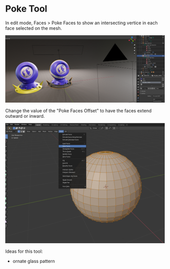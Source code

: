 # Poke Tool

In edit mode, Faces &gt; Poke Faces to show an intersecting vertice in each face selected on the mesh.

![](../../.gitbook/assets/image%20%2829%29.png)

Change the value of the "Poke Faces Offset" to have the faces extend outward or inward.

![](../../.gitbook/assets/image%20%2821%29.png)

Ideas for this tool:

* ornate glass pattern

